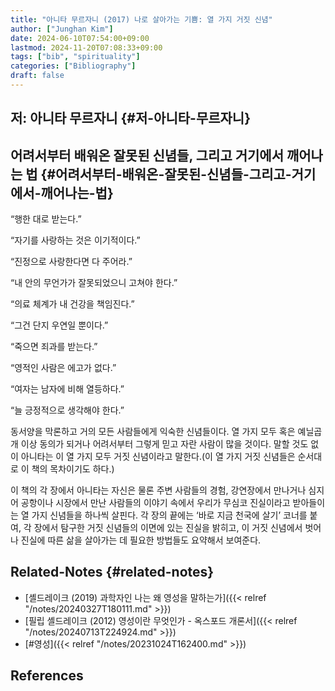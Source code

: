 ```yaml
---
title: "아니타 무르자니 (2017) 나로 살아가는 기쁨: 열 가지 거짓 신념"
author: ["Junghan Kim"]
date: 2024-06-10T07:54:00+09:00
lastmod: 2024-11-20T07:08:33+09:00
tags: ["bib", "spirituality"]
categories: ["Bibliography"]
draft: false
---
```


## 저: 아니타 무르자니 {#저-아니타-무르자니}


## 어려서부터 배워온 잘못된 신념들, 그리고 거기에서 깨어나는 법 {#어려서부터-배워온-잘못된-신념들-그리고-거기에서-깨어나는-법}

“행한 대로 받는다.”

“자기를 사랑하는 것은 이기적이다.”

“진정으로 사랑한다면 다 주어라.”

“내 안의 무언가가 잘못되었으니 고쳐야 한다.”

“의료 체계가 내 건강을 책임진다.”

“그건 단지 우연일 뿐이다.”

“죽으면 죄과를 받는다.”

“영적인 사람은 에고가 없다.”

“여자는 남자에 비해 열등하다.”

“늘 긍정적으로 생각해야 한다.”

동서양을 막론하고 거의 모든 사람들에게 익숙한 신념들이다. 열 가지 모두 혹은 예닐곱 개 이상 동의가 되거나 어려서부터 그렇게 믿고 자란 사람이 많을 것이다. 말할 것도 없이 아니타는 이 열 가지 모두 거짓 신념이라고 말한다.(이 열 가지 거짓 신념들은 순서대로 이 책의 목차이기도 하다.)

이 책의 각 장에서 아니타는 자신은 물론 주변 사람들의 경험, 강연장에서 만나거나 심지어 공항이나 시장에서 만난 사람들의 이야기 속에서 우리가 무심코 진실이라고 받아들이는 열 가지 신념들을 하나씩 살핀다. 각 장의 끝에는 ‘바로 지금 천국에 살기’ 코너를 붙여, 각 장에서 탐구한 거짓 신념들의 이면에 있는 진실을 밝히고, 이 거짓 신념에서 벗어나 진실에 따른 삶을 살아가는 데 필요한 방법들도 요약해서 보여준다.


## Related-Notes {#related-notes}

-   [셸드레이크 (2019) 과학자인 나는 왜 영성을 말하는가]({{< relref "/notes/20240327T180111.md" >}})
-   [필립 셸드레이크 (2012) 영성이란 무엇인가 - 옥스포드 개론서]({{< relref "/notes/20240713T224924.md" >}})
-   [#영성]({{< relref "/notes/20231024T162400.md" >}})

## References

<style>.csl-entry{text-indent: -1.5em; margin-left: 1.5em;}</style><div class="csl-bib-body">
</div>
